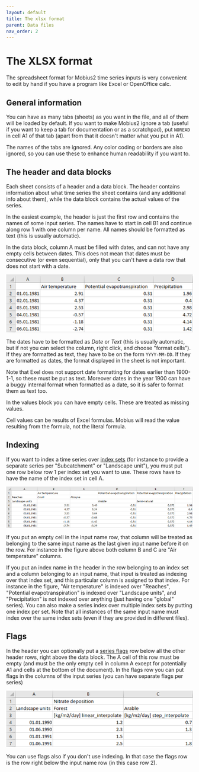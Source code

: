 ```yaml
---
layout: default
title: The xlsx format
parent: Data files
nav_order: 2
---
```


# The XLSX format

The spreadsheet format for Mobius2 time series inputs is very convenient to edit by hand if you have a program like Excel or OpenOffice calc.

## General information

You can have as many tabs (sheets) as you want in the file, and all of them will be loaded by default. If you want to make Mobius2 ignore a tab (useful if you want to keep a tab for documentation or as a scratchpad), put `NOREAD` in cell A1 of that tab (apart from that it doesn't matter what you put in A1).

The names of the tabs are ignored. Any color coding or borders are also ignored, so you can use these to enhance human readability if you want to.

## The header and data blocks

Each sheet consists of a header and a data block. The header contains information about what time series the sheet contains (and any additional info about them), while the data block contains the actual values of the series.

In the easiest example, the header is just the first row and contains the names of some input series. The names have to start in cell B1 and continue along row 1 with one column per name. All names should be formatted as text (this is usually automatic).

In the data block, column A must be filled with dates, and can not have any empty cells between dates. This does not mean that dates must be consecutive (or even sequential), only that you can't have a data row that does not start with a date.

![Simple setup](../img/datafiles/simple.png)

The dates have to be formatted as *Date* or *Text* (this is usually automatic, but if not you can select the column, right click, and choose "format cells"). If they are formatted as text, they have to be on the form `YYYY-MM-DD`. If they are formatted as dates, the format displayed in the sheet is not important.

Note that Exel does not support date formatting for dates earlier than 1900-1-1, so these must be put as text. Moreover dates in the year 1900 can have a buggy internal format when formatted as a date, so it is safer to format them as text too.

In the values block you can have empty cells. These are treated as missing values.

Cell values can be results of Excel formulas. Mobius will read the value resulting from the formula, not the literal formula.

## Indexing

If you want to index a time series over [index sets](new_project.html#index-sets-and-distributions) (for instance to provide a separate series per "Subcatchment" or "Landscape unit"), you must put one row below row 1 per index set you want to use. These rows have to have the name of the index set in cell A.

![Indexing](../img/datafiles/indexes.png)

If you put an empty cell in the input name row, that column will be treated as belonging to the same input name as the last given input name before it on the row. For instance in the figure above both column B and C are "Air temperature" columns.

If you put an index name in the header in the row belonging to an index set and a column belonging to an input name, that input is treated as indexing over that index set, and this particular column is assigned to that index. For instance in the figure, "Air temperature" is indexed over "Reaches", "Potential evapotranspiration" is indexed over "Landscape units", and "Precipitation" is not indexed over anything (just having one "global" series). You can also make a series index over multiple index sets by putting one index per set. Note that all instances of the same input name must index over the same index sets (even if they are provided in different files).

## Flags

In the header you can optionally put a [series flags](datafiles.html#series-flags) row below all the other header rows, right above the data block. The A cell of this row must be empty (and must be the only empty cell in column A except for potentially A1 and cells at the bottom of the document). In the flags row you can put flags in the columns of the input series (you can have separate flags per series)

![Flags](../img/datafiles/flags.png)

You can use flags also if you don't use indexing. In that case the flags row is the row right below the input name row (in this case row 2).

